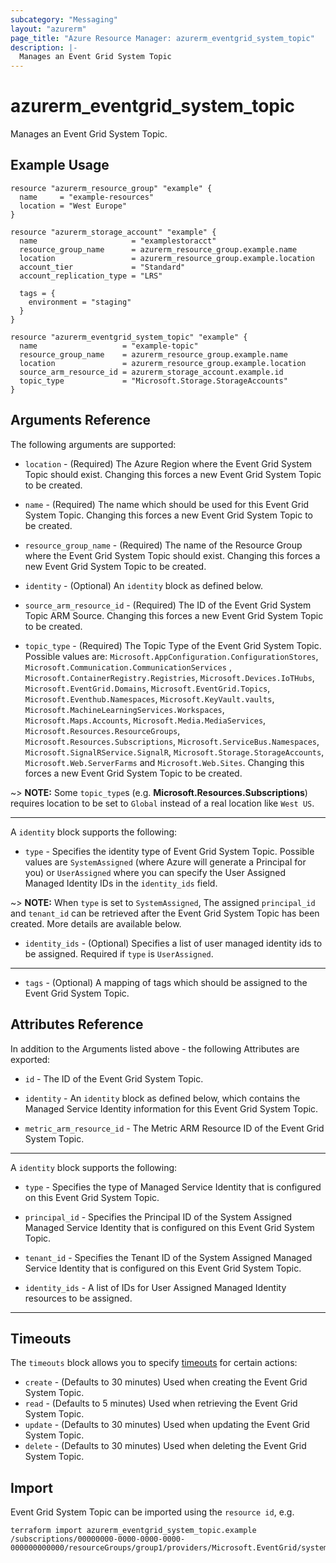 ```yaml
---
subcategory: "Messaging"
layout: "azurerm"
page_title: "Azure Resource Manager: azurerm_eventgrid_system_topic"
description: |-
  Manages an Event Grid System Topic
---
```


# azurerm_eventgrid_system_topic

Manages an Event Grid System Topic.

## Example Usage

```hcl
resource "azurerm_resource_group" "example" {
  name     = "example-resources"
  location = "West Europe"
}

resource "azurerm_storage_account" "example" {
  name                     = "examplestoracct"
  resource_group_name      = azurerm_resource_group.example.name
  location                 = azurerm_resource_group.example.location
  account_tier             = "Standard"
  account_replication_type = "LRS"

  tags = {
    environment = "staging"
  }
}

resource "azurerm_eventgrid_system_topic" "example" {
  name                   = "example-topic"
  resource_group_name    = azurerm_resource_group.example.name
  location               = azurerm_resource_group.example.location
  source_arm_resource_id = azurerm_storage_account.example.id
  topic_type             = "Microsoft.Storage.StorageAccounts"
}
```

## Arguments Reference

The following arguments are supported:

* `location` - (Required) The Azure Region where the Event Grid System Topic should exist. Changing this forces a new Event Grid System Topic to be created.

* `name` - (Required) The name which should be used for this Event Grid System Topic. Changing this forces a new Event Grid System Topic to be created.

* `resource_group_name` - (Required) The name of the Resource Group where the Event Grid System Topic should exist. Changing this forces a new Event Grid System Topic to be created.

* `identity` - (Optional) An `identity` block as defined below.

* `source_arm_resource_id` - (Required) The ID of the Event Grid System Topic ARM Source. Changing this forces a new Event Grid System Topic to be created.

* `topic_type` - (Required) The Topic Type of the Event Grid System Topic. Possible values are: `Microsoft.AppConfiguration.ConfigurationStores`, `Microsoft.Communication.CommunicationServices`
, `Microsoft.ContainerRegistry.Registries`, `Microsoft.Devices.IoTHubs`, `Microsoft.EventGrid.Domains`, `Microsoft.EventGrid.Topics`, `Microsoft.Eventhub.Namespaces`, `Microsoft.KeyVault.vaults`, `Microsoft.MachineLearningServices.Workspaces`, `Microsoft.Maps.Accounts`, `Microsoft.Media.MediaServices`, `Microsoft.Resources.ResourceGroups`, `Microsoft.Resources.Subscriptions`, `Microsoft.ServiceBus.Namespaces`, `Microsoft.SignalRService.SignalR`, `Microsoft.Storage.StorageAccounts`, `Microsoft.Web.ServerFarms` and `Microsoft.Web.Sites`. Changing this forces a new Event Grid System Topic to be created.

~> **NOTE:** Some `topic_type`s (e.g. **Microsoft.Resources.Subscriptions**) requires location to be set to `Global` instead of a real location like `West US`.

---

A `identity` block supports the following:

* `type` - Specifies the identity type of Event Grid System Topic. Possible values are `SystemAssigned` (where Azure will generate a Principal for you) or `UserAssigned` where you can specify the User Assigned Managed Identity IDs in the `identity_ids` field.

~> **NOTE:** When `type` is set to `SystemAssigned`, The assigned `principal_id` and `tenant_id` can be retrieved after the Event Grid System Topic has been created. More details are available below.

* `identity_ids` - (Optional) Specifies a list of user managed identity ids to be assigned. Required if `type` is `UserAssigned`.

---

* `tags` - (Optional) A mapping of tags which should be assigned to the Event Grid System Topic.

## Attributes Reference

In addition to the Arguments listed above - the following Attributes are exported: 

* `id` - The ID of the Event Grid System Topic.

* `identity` - An `identity` block as defined below, which contains the Managed Service Identity information for this Event Grid System Topic.

* `metric_arm_resource_id` - The Metric ARM Resource ID of the Event Grid System Topic.

---

A `identity` block supports the following:

* `type` - Specifies the type of Managed Service Identity that is configured on this Event Grid System Topic.

* `principal_id` - Specifies the Principal ID of the System Assigned Managed Service Identity that is configured on this Event Grid System Topic.

* `tenant_id` - Specifies the Tenant ID of the System Assigned Managed Service Identity that is configured on this Event Grid System Topic.

* `identity_ids` - A list of IDs for User Assigned Managed Identity resources to be assigned.

---

## Timeouts

The `timeouts` block allows you to specify [timeouts](https://www.terraform.io/docs/configuration/resources.html#timeouts) for certain actions:

* `create` - (Defaults to 30 minutes) Used when creating the Event Grid System Topic.
* `read` - (Defaults to 5 minutes) Used when retrieving the Event Grid System Topic.
* `update` - (Defaults to 30 minutes) Used when updating the Event Grid System Topic.
* `delete` - (Defaults to 30 minutes) Used when deleting the Event Grid System Topic.

## Import

Event Grid System Topic can be imported using the `resource id`, e.g.

```shell
terraform import azurerm_eventgrid_system_topic.example /subscriptions/00000000-0000-0000-0000-000000000000/resourceGroups/group1/providers/Microsoft.EventGrid/systemTopics/systemTopic1
```
